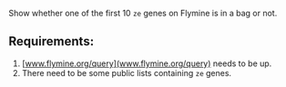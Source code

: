 Show whether one of the first 10 `ze` genes on Flymine is in a bag or not.

## Requirements:

1. [www.flymine.org/query](www.flymine.org/query) needs to be up.
2. There need to be some public lists containing `ze` genes.